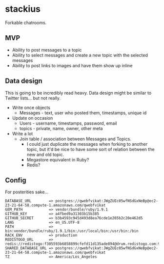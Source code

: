 # stackius

Forkable chatrooms.

## MVP

 * Ability to post messages to a topic
 * Ability to select messages and create a new topic with the selected messages
 * Ability to post links to images and have them show up inline

## Data design

This is going to be incredibly read heavy. Data design might be similar to Twitter lists... but not really.

  * Write once objects
    * Messages - text, user who posted them, timestamps, unique id
  * Update on occasion
    * Users - username, timestamps, password, email
    * topics - private, name, owner, other meta
  * Write a lot
    * Join table / association between Messages and Topics.
      * I could just duplicate the messages when forking to another topic, but it'd be nice to have some sort of relation between the new and old topic.
      * Megastore equivalent in Ruby?
      * Redis?


## Config

 For posterities sake...

    DATABASE_URL        => postgres://qwebfvikat:JWgZUEc05wfNSdGxNeBp@ec2-23-21-64-58.compute-1.amazonaws.com/qwebfvikat
    GEM_PATH            => vendor/bundle/ruby/1.9.1
    GITHUB_KEY          => a4fbed9a31303b15b385
    GITHUB_SECRET       => b3b4593c945d493d8ea76cde1e265b2c20e462d5
    LANG                => en_US.UTF-8
    PATH                => bin:vendor/bundle/ruby/1.9.1/bin:/usr/local/bin:/usr/bin:/bin
    RACK_ENV            => production
    REDISTOGO_URL       => redis://redistogo:f305593b6858899cfefd11d135ade894@drum.redistogo.com:9236/
    SHARED_DATABASE_URL => postgres://qwebfvikat:JWgZUEc05wfNSdGxNeBp@ec2-23-21-64-58.compute-1.amazonaws.com/qwebfvikat
    TZ                  => America/Los_Angeles
